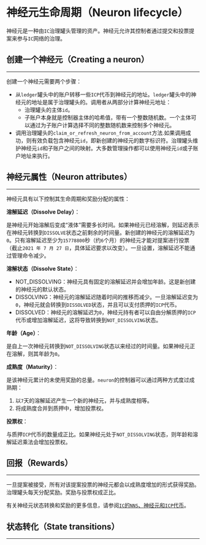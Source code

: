# 神经元生命周期（Neuron lifecycle）

神经元是一种由`IC`治理罐头管理的资产。神经元允许其控制者通过提交和投票提案来参与`IC`网络的治理。

## 创建一个神经元（Creating a neuron）

-----

创建一个神经元需要两个步骤：

- 从`ledger`罐头中的账户转移一些`ICP`代币到神经元的地址。`ledger`罐头中的神经元的地址是属于治理罐头的。调用者从两部分计算神经元地址：
    - 治理罐头的主体`id`。
    - 子账户本身就是控制器主体的哈希值，带有一个整数随机数。一个主体可以通过为子账户计算选择不同的整数随机数来控制多个神经元。
- 调用治理罐头的`claim_or_refresh_neuron_from_account`方法.如果调用成功，则有效负载包含神经元`id`，即新创建的神经元的数字标识符。治理罐头维护神经元`id`和子账户之间的映射。大多数管理操作都可以使用神经元`id`或子账户地址来执行。

## 神经元属性（Neuron attributes）

------

神经元具有以下控制其生命周期和奖励分配的属性：

**溶解延迟（Dissolve Delay）**：

是神经元开始溶解后变成“液体”需要多长时间。如果神经元已经溶解，则延迟表示在神经元转换到`DISSOLVE`状态之前剩余的时间量。新创建的神经元的溶解延迟为`0`。只有溶解延迟至少为`15778800`秒（约`6`个月）的神经元才能对提案进行投票（截止`2021 年 7 月 27 日`，具体延迟要求以改变）。一旦设置，溶解延迟不能通过管理命令减少。

**溶解状态（Dissolve State）**：

- NOT_DISSOLVING：神经元具有固定的溶解延迟并会增加年龄。这是新创建的神经元的默认状态。
- DISSOLVING：神经元的溶解延迟随着时间的推移而减少。一旦溶解延迟变为`0`，神经元就会转换到`DISSOLVED`状态，并且可以支付质押的`ICP`代币。
- DISSOLVED：神经元的溶解延迟为`0`，神经元持有者可以自由分解质押的`ICP`代币或增加溶解延迟，这将导致转换到`NOT_DISSOLVING`状态。

**年龄（Age）**：

是自上一次神经元转换到`NOT_DISSOLVING`状态以来经过的时间量。如果神经元正在溶解，则其年龄为`0`。

**成熟度（Maturity）**：

是该神经元累计的未使用奖励的总量。`neuron`的控制器可以通过两种方式度过成熟期：

1. 以`7`天的溶解延迟产生一个新的神经元，并与成熟度相等。
2. 将成熟度合并到质押中，增加投票权。

**投票权**：

与质押`ICP`代币的数量成正比。如果神经元处于`NOT_DISSOLVING`状态，则年龄和溶解延迟乘法会增加投票权。

## 回报（Rewards）

-----

一旦提案被接受，所有对该提案投票的神经元都会以成熟度增加的形式获得奖励。治理罐头每天分配奖励。奖励与投票权成正比。

有关神经元状态转换和奖励的更多信息，请参阅[`IC`的`NNS`、神经元和`ICP`代币](https://medium.com/dfinity/understanding-the-internet-computers-network-nervous-system-neurons-and-icp-utility-tokens-730dab65cae8)。

## 状态转化（State transitions）

-----

